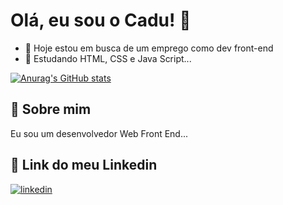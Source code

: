 
# Olá, eu sou o Cadu! 👋

- 🔭 Hoje estou em busca de um emprego como dev front-end
- 🌱 Estudando HTML, CSS e Java Script...

[![Anurag's GitHub stats](https://github-readme-stats.vercel.app/api?username=CarlosLonghi)](https://github.com/anuraghazra/github-readme-stats)

## 🚀 Sobre mim
Eu sou um desenvolvedor Web Front End...

## 🔗 Link do meu Linkedin
[![linkedin](https://img.shields.io/badge/linkedin-0A66C2?style=for-the-badge&logo=linkedin&logoColor=white)](https://www.linkedin.com/)

